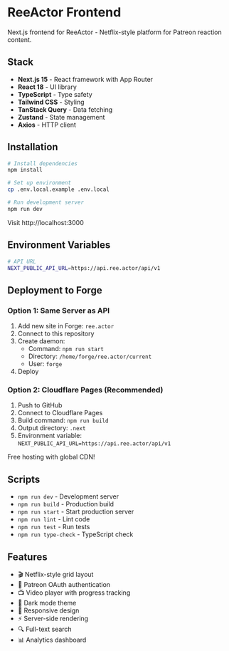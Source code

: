 # ReeActor Frontend

Next.js frontend for ReeActor - Netflix-style platform for Patreon reaction content.

## Stack

- **Next.js 15** - React framework with App Router
- **React 18** - UI library
- **TypeScript** - Type safety
- **Tailwind CSS** - Styling
- **TanStack Query** - Data fetching
- **Zustand** - State management
- **Axios** - HTTP client

## Installation

```bash
# Install dependencies
npm install

# Set up environment
cp .env.local.example .env.local

# Run development server
npm run dev
```

Visit http://localhost:3000

## Environment Variables

```bash
# API URL
NEXT_PUBLIC_API_URL=https://api.ree.actor/api/v1
```

## Deployment to Forge

### Option 1: Same Server as API

1. Add new site in Forge: `ree.actor`
2. Connect to this repository
3. Create daemon:
   - Command: `npm run start`
   - Directory: `/home/forge/ree.actor/current`
   - User: `forge`
4. Deploy

### Option 2: Cloudflare Pages (Recommended)

1. Push to GitHub
2. Connect to Cloudflare Pages
3. Build command: `npm run build`
4. Output directory: `.next`
5. Environment variable: `NEXT_PUBLIC_API_URL=https://api.ree.actor/api/v1`

Free hosting with global CDN!

## Scripts

- `npm run dev` - Development server
- `npm run build` - Production build
- `npm run start` - Start production server
- `npm run lint` - Lint code
- `npm run test` - Run tests
- `npm run type-check` - TypeScript check

## Features

- 🎬 Netflix-style grid layout
- 🔐 Patreon OAuth authentication
- 📺 Video player with progress tracking
- 🎨 Dark mode theme
- 📱 Responsive design
- ⚡ Server-side rendering
- 🔍 Full-text search
- 📊 Analytics dashboard
